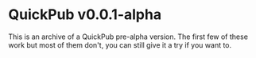 # QuickPub v0.0.1-alpha

This is an archive of a QuickPub pre-alpha version. The first few of these work but most of them don't, you can still give it a try if you want to.
